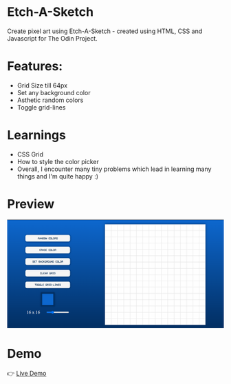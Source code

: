 # Etch-A-Sketch
Create pixel art using Etch-A-Sketch - created using HTML, CSS and Javascript for The Odin Project.</br>

# Features:
* Grid Size till 64px
* Set any background color
* Asthetic random colors
* Toggle grid-lines

# Learnings
* CSS Grid</br>
* How to style the color picker 
* Overall, I encounter many tiny problems which lead in learning many things and I'm quite happy :) </br>

# Preview
![image](/etch-a-sketch.png)

# Demo
👉 [Live Demo](https://ruchita1010.github.io/etch-a-sketch/)